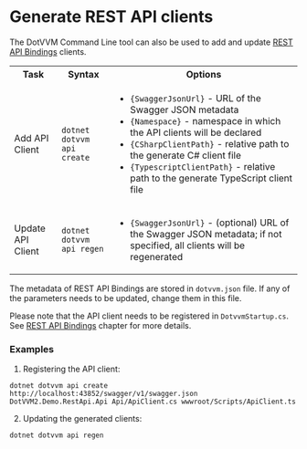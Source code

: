 # Generate REST API clients

The DotVVM Command Line tool can also be used to add and update [REST API Bindings](/docs/tutorials/basics-rest-api-bindings/{branch}) clients. 

<table class="table table-bordered">
    <tr>
        <th>Task</th>
        <th>Syntax</th>
        <th>Options</th>
    </tr>
    <tr>
        <td>Add API Client</td>
        <td><code>dotnet dotvvm api create</code></td>
        <td>
            <ul>
                <li><code>{SwaggerJsonUrl}</code> - URL of the Swagger JSON metadata</li>
                <li><code>{Namespace}</code> - namespace in which the API clients will be declared</li>
                <li><code>{CSharpClientPath}</code> - relative path to the generate C# client file</li>
                <li><code>{TypescriptClientPath}</code> - relative path to the generate TypeScript client file</li>
            </ul>
        </td>
    </tr>
    <tr>
        <td>Update API Client</td>
        <td><code>dotnet dotvvm api regen</code></td>
        <td>
            <ul>
                <li><code>{SwaggerJsonUrl}</code> - (optional) URL of the Swagger JSON metadata; if not specified, all clients will be regenerated</li>
            </ul>
        </td>
    </tr>
</table>

The metadata of REST API Bindings are stored in `dotvvm.json` file. If any of the parameters needs to be updated, change them in this file.

Please note that the API client needs to be registered in `DotvvmStartup.cs`. See [REST API Bindings](/docs/tutorials/basics-rest-api-bindings/{branch}) chapter for more details.

### Examples

1. Registering the API client:

```
dotnet dotvvm api create http://localhost:43852/swagger/v1/swagger.json DotVVM2.Demo.RestApi.Api Api/ApiClient.cs wwwroot/Scripts/ApiClient.ts
``` 

2. Updating the generated clients:

```
dotnet dotvvm api regen
```

